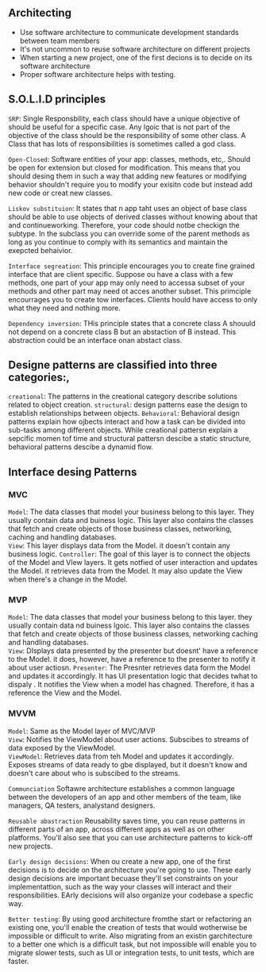 ## Architecting
- Use software architecture to communicate development standards between team members
- It's not uncommon to reuse software architecture on different projects
- When starting a new project, one of the first decions is to decide on its software architecture
- Proper software architecture helps with testing.

## S.O.L.I.D principles
`SRP`: Single Responsbility, each class should have a unique objective of should be useful for a specific case. Any lgoic that is not part of the objective of the class should be the responsibility of some other class. A Class that has lots of responsibilities is sometimes called a god class. </br>

`Open-Closed`: Software entities of your app: classes, methods, etc,. Should be open for extension but closed for  modification. This means that you should desing them in such a way that adding new features or modifying behavior shouldn't require you to modify your exisitn code but instead add new code or creat new classes. 

`Liskov substituion`: It states that n app taht uses an object of base class should be able to use objects of derived classes without knowing about that and continueworking. Therefore, your code should notbe  checkign the subtype. In the subclass you can override some of the parent methods as long as you continue to comply with its semantics and maintain the exepcted behaivior. </br>

`Interface segreation`: This principle encourages you to create fine grained interface that are client specific. Suppose ou have a class with a few methods, one part of your app may only need to accessa subset of your methods and other part may need ot acces another subset. This primciple encourrages you to create tow interfaces. Clients hould have access to only what they need and nothing more. </br>

`Dependency inversion`: THis principle states that a concrete class A shouuld not depend on a concrete class B but an abstaction of B instead. This abstraction could be an interface onan abstact class. 

##  Designe patterns are classified into three categories:, 
  `creational`: The patterns in the creational category describe solutions related to object creation. 
  `structural`: design patterns ease the design to establish relationships between objects.
  `Behavioral`: Behavioral design patterns explain how ojbects interact and how a task can be divided into sub-tasks among different objects. While creational pattersn explain a sepcific momen tof time and structural pattersn descibe a static structure, behavioral patterns descibe a dynamid flow. 

## Interface desing Patterns 
### MVC
`Model`: The data classes that model your business belong to this layer. They usually contain data and buiness logic. This layer also contains the classes that fetch and create objects of those business classes, networking, caching and handling databases. </br>
`View`: This layer displays data from the Model. it doesn't contain any business logic. 
`Controller`: The goal of this layer is to connect the objects of the Model and VIew layers. It gets notfied of user interaction and updates the Model. it retrieves data from the Model. It may also update the View when there's a change in the Model. 

### MVP 
`Model`: The data classes that model your business belong to this layer. they usually contain data nd buiness lgoic. This layer also contains the classes that fetch and create objects of those business classes, networking caching and handling databases. </br>
`View`: DIsplays data presented by the presenter but doesnt' have a reference to the Model. it does, however, have a reference to the presenter to notify it about user actiosn. 
`Presenter`: The Presnter retrieves data form the Model and updates it accordingly. It has UI presentation logic that decides twhat to dispaly . It notifies the View when a model has chagned. Therefore, it has a reference the View and the Model. 

### MVVM
`Model`: Same as the Model layer of MVC/MVP </br>
`View`: Notifies the ViewModel about user actions. Subscibes to streams of data exposed by the ViewModel. </br>
`ViewModel`: Retrieves data from teh Model and updates it accordingly. Exposes streams of data ready to gbe displayed, but it doesn't know and doesn't care about who is subscibed to the streams. 


`Communciation` Softawre architecture establishes a common language between the developers of an app and other members of the team, like managers, QA testers, analystand designers. </br>

`Reusable abastraction` Reusability saves time, you can reuse patterns in different parts of an app, across different apps as well as on other platforms. You'll also see that you can use architecture patterns to kick-off new projects. </br>

`Early design decisions`: When ou create a new app, one of the first decisions is to decide on the architecture you're going to use. These early design decisions are important becuase they'll set constraints on your implementattion, such as the way your classes will interact and their responsibilities. EArly decisions will also organize your codebase a specfic way. 

`Better testing`: By using good architecture fromthe start or refactoring an existing one, you'll enable the creation of tests that would wotherwise be impossible or difficult to write. Also migrating from an existin garchitecture to a better one which is a difficult task, but not impossible will enable you to migrate slower tests, such as UI or integration tests, to unit tests, which are faster. 


